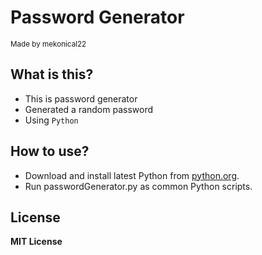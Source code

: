 # Password Generator
<small>Made by mekonical22</small>
## What is this?
- This is password generator
- Generated a random password
- Using ``Python``
## How to use?
- Download and install latest Python from [python.org](https://python.org/).<br>
- Run passwordGenerator.py as common Python scripts.
## License
<b>MIT License</b>
